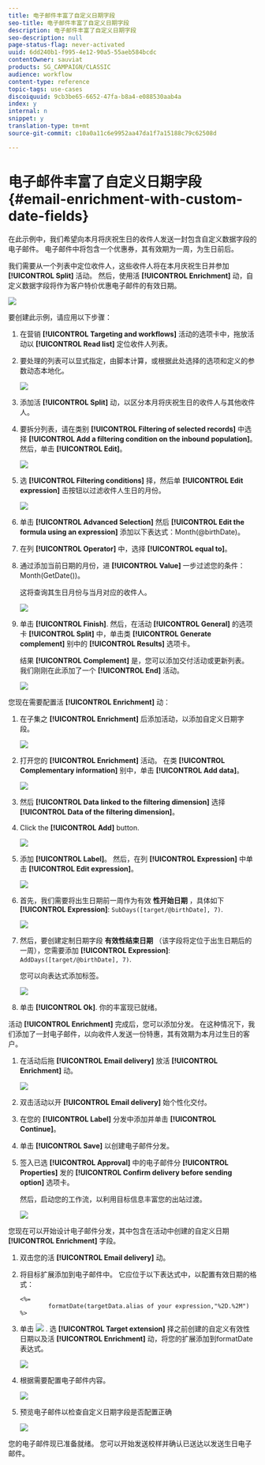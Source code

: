 ```yaml
---
title: 电子邮件丰富了自定义日期字段
seo-title: 电子邮件丰富了自定义日期字段
description: 电子邮件丰富了自定义日期字段
seo-description: null
page-status-flag: never-activated
uuid: 6dd240b1-f995-4e12-90a5-55aeb584bcdc
contentOwner: sauviat
products: SG_CAMPAIGN/CLASSIC
audience: workflow
content-type: reference
topic-tags: use-cases
discoiquuid: 9cb3be65-6652-47fa-b8a4-e088530aab4a
index: y
internal: n
snippet: y
translation-type: tm+mt
source-git-commit: c10a0a11c6e9952aa47da1f7a15188c79c62508d

---
```



# 电子邮件丰富了自定义日期字段{#email-enrichment-with-custom-date-fields}

在此示例中，我们希望向本月将庆祝生日的收件人发送一封包含自定义数据字段的电子邮件。 电子邮件中将包含一个优惠券，其有效期为一周，为生日前后。

我们需要从一个列表中定位收件人，这些收件人将在本月庆祝生日并参加 **[!UICONTROL Split]** 活动。 然后，使用活 **[!UICONTROL Enrichment]** 动，自定义数据字段将作为客户特价优惠电子邮件的有效日期。

![](assets/uc_enrichment.png)

要创建此示例，请应用以下步骤：

1. 在营销 **[!UICONTROL Targeting and workflows]** 活动的选项卡中，拖放活动以 **[!UICONTROL Read list]** 定位收件人列表。
1. 要处理的列表可以显式指定，由脚本计算，或根据此处选择的选项和定义的参数动态本地化。

   ![](assets/uc_enrichment_1.png)

1. 添加活 **[!UICONTROL Split]** 动，以区分本月将庆祝生日的收件人与其他收件人。
1. 要拆分列表，请在类别 **[!UICONTROL Filtering of selected records]** 中选择 **[!UICONTROL Add a filtering condition on the inbound population]**。 然后，单击 **[!UICONTROL Edit]**。

   ![](assets/uc_enrichment_2.png)

1. 选 **[!UICONTROL Filtering conditions]** 择，然后单 **[!UICONTROL Edit expression]** 击按钮以过滤收件人生日的月份。

   ![](assets/uc_enrichment_3.png)

1. 单击 **[!UICONTROL Advanced Selection]** 然后 **[!UICONTROL Edit the formula using an expression]** 添加以下表达式：Month(@birthDate)。
1. 在列 **[!UICONTROL Operator]** 中，选择 **[!UICONTROL equal to]**。
1. 通过添加当前日期的月份，进 **[!UICONTROL Value]** 一步过滤您的条件：Month(GetDate())。

   这将查询其生日月份与当月对应的收件人。

   ![](assets/uc_enrichment_4.png)

1. 单击 **[!UICONTROL Finish]**. 然后，在活动 **[!UICONTROL General]** 的选项卡 **[!UICONTROL Split]** 中，单击类 **[!UICONTROL Generate complement]** 别中的 **[!UICONTROL Results]** 选项卡。

   结果 **[!UICONTROL Complement]** 是，您可以添加交付活动或更新列表。 我们刚刚在此添加了一个 **[!UICONTROL End]** 活动。

   ![](assets/uc_enrichment_6.png)

您现在需要配置活 **[!UICONTROL Enrichment]** 动：

1. 在子集之 **[!UICONTROL Enrichment]** 后添加活动，以添加自定义日期字段。

   ![](assets/uc_enrichment_7.png)

1. 打开您的 **[!UICONTROL Enrichment]** 活动。 在类 **[!UICONTROL Complementary information]** 别中，单击 **[!UICONTROL Add data]**。

   ![](assets/uc_enrichment_8.png)

1. 然后 **[!UICONTROL Data linked to the filtering dimension]** 选择 **[!UICONTROL Data of the filtering dimension]**。
1. Click the **[!UICONTROL Add]** button.

   ![](assets/uc_enrichment_9.png)

1. 添加 **[!UICONTROL Label]**。 然后，在列 **[!UICONTROL Expression]** 中单击 **[!UICONTROL Edit expression]**。

   ![](assets/uc_enrichment_10.png)

1. 首先，我们需要将出生日期前一周作为有效 **性开始日期** ，具体如下 **[!UICONTROL Expression]**: `SubDays([target/@birthDate], 7)`.

   ![](assets/uc_enrichment_11.png)

1. 然后，要创建定制日期字段 **有效性结束日期** （该字段将定位于出生日期后的一周），您需要添加 **[!UICONTROL Expression]**: `AddDays([target/@birthDate], 7)`.

   您可以向表达式添加标签。

   ![](assets/uc_enrichment_12.png)

1. 单击 **[!UICONTROL Ok]**. 你的丰富现已就绪。

活动 **[!UICONTROL Enrichment]** 完成后，您可以添加分发。 在这种情况下，我们添加了一封电子邮件，以向收件人发送一份特惠，其有效期为本月过生日的客户。

1. 在活动后拖 **[!UICONTROL Email delivery]** 放活 **[!UICONTROL Enrichment]** 动。

   ![](assets/uc_enrichment_15.png)

1. 双击活动以开 **[!UICONTROL Email delivery]** 始个性化交付。
1. 在您的 **[!UICONTROL Label]** 分发中添加并单击 **[!UICONTROL Continue]**。
1. 单击 **[!UICONTROL Save]** 以创建电子邮件分发。
1. 签入已选 **[!UICONTROL Approval]** 中的电子邮件分 **[!UICONTROL Properties]** 发的 **[!UICONTROL Confirm delivery before sending option]** 选项卡。

   然后，启动您的工作流，以利用目标信息丰富您的出站过渡。

   ![](assets/uc_enrichment_18.png)

您现在可以开始设计电子邮件分发，其中包含在活动中创建的自定义日期 **[!UICONTROL Enrichment]** 字段。

1. 双击您的活 **[!UICONTROL Email delivery]** 动。
1. 将目标扩展添加到电子邮件中。 它应位于以下表达式中，以配置有效日期的格式：

   ```
   <%=
           formatDate(targetData.alias of your expression,"%2D.%2M")  %>
   ```

1. 单击 ![](assets/uc_enrichment_16.png) . 选 **[!UICONTROL Target extension]** 择之前创建的自定义有效性日期以及活 **[!UICONTROL Enrichment]** 动，将您的扩展添加到formatDate表达式。

   ![](assets/uc_enrichment_19.png)

1. 根据需要配置电子邮件内容。

   ![](assets/uc_enrichment_17.png)

1. 预览电子邮件以检查自定义日期字段是否配置正确

   ![](assets/uc_enrichment_20.png)

您的电子邮件现已准备就绪。 您可以开始发送校样并确认已送达以发送生日电子邮件。
